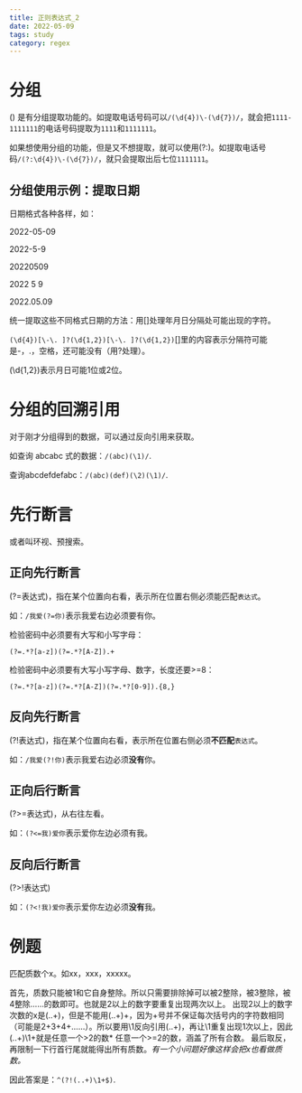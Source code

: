 ```yaml
---
title: 正则表达式_2
date: 2022-05-09
tags: study
category: regex
---
```


# 分组

() 是有分组提取功能的。如提取电话号码可以`/(\d{4})\-(\d{7})/`，就会把`1111-1111111`的电话号码提取为`1111`和`1111111`。

如果想使用分组的功能，但是又不想提取，就可以使用(?:)。如提取电话号码`/(?:\d{4})\-(\d{7})/`，就只会提取出后七位`1111111`。

## 分组使用示例：提取日期

日期格式各种各样，如：

2022-05-09

2022-5-9

20220509

2022 5 9

2022.05.09

统一提取这些不同格式日期的方法：用[]处理年月日分隔处可能出现的字符。

`(\d{4})[\-\. ]?(\d{1,2})[\-\. ]?(\d{1,2})`[]里的内容表示分隔符可能是-，.，空格，还可能没有（用?处理）。

(\d{1,2})表示月日可能1位或2位。

# 分组的回溯引用

对于刚才分组得到的数据，可以通过反向引用来获取。

如查询 abcabc 式的数据：`/(abc)(\1)/`.

查询abcdefdefabc：`/(abc)(def)(\2)(\1)/`.

# 先行断言

或者叫环视、预搜索。

## 正向先行断言

(?=表达式)，指在某个位置向右看，表示所在位置右侧必须能匹配`表达式`。

如：`/我爱(?=你)`表示我爱右边必须要有你。

检验密码中必须要有大写和小写字母：

`(?=.*?[a-z])(?=.*?[A-Z]).+`

检验密码中必须要有大写小写字母、数字，长度还要>=8：

`(?=.*?[a-z])(?=.*?[A-Z])(?=.*?[0-9]).{8,}`

## 反向先行断言

(?!表达式)，指在某个位置向右看，表示所在位置右侧必须**不匹配**`表达式`。

如：`/我爱(?!你)`表示我爱右边必须**没有**你。

## 正向后行断言

(?>=表达式)，从右往左看。

如：`(?<=我)爱你`表示爱你左边必须有我。

## 反向后行断言

(?>!表达式)

如：`(?<!我)爱你`表示爱你左边必须**没有**我。

# 例题

匹配质数个x。如xx，xxx，xxxxx。

首先，质数只能被1和它自身整除。所以只需要排除掉可以被2整除，被3整除，被4整除……的数即可。也就是2以上的数字要重复出现两次以上。
出现2以上的数字次数的x是(..+)，但是不能用(..+)+，因为+号并不保证每次括号内的字符数相同（可能是2+3+4+……）。所以要用\1反向引用(..+)，再让\1重复出现1次以上，因此(..+)\1+就是任意一个>2的数* 任意一个>=2的数，涵盖了所有合数。
最后取反，再限制一下行首行尾就能得出所有质数。*有一个小问题好像这样会把x也看做质数。*

因此答案是：`^(?!(..+)\1+$)`.